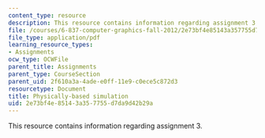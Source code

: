 ```yaml
---
content_type: resource
description: This resource contains information regarding assignment 3.
file: /courses/6-837-computer-graphics-fall-2012/2e73bf4e85143a357755d7da9d42b29a_MIT6_837F12_assn3.pdf
file_type: application/pdf
learning_resource_types:
- Assignments
ocw_type: OCWFile
parent_title: Assignments
parent_type: CourseSection
parent_uid: 2f610a3a-4ade-e0ff-11e9-c0ece5c872d3
resourcetype: Document
title: Physically-based simulation
uid: 2e73bf4e-8514-3a35-7755-d7da9d42b29a
---
```

This resource contains information regarding assignment 3.

